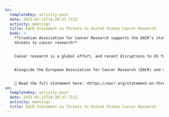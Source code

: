 ```yaml
---
hr:
  templateKey: activity-post
  date: 2025-03-12T14:20:37.711Z
  activity: meetings
  title: EACR Statement on Threats to United States Cancer Research
  body: >-
    **Croatian Association for Cancer Research supports the EACR’s statement on
    threats to cancer research**


    Cancer research is a global effort, and recent disruptions to US funding and infrastructure have far-reaching consequences. These challenges threaten not only US-based researchers but also international collaboration and the progress of life-saving cancer research and treatment.


    Alongside the European Association for Cancer Research (EACR) and other organisations, we stand in solidarity with our US colleagues and call for sustainable solutions to protect global cancer research.


    🔗 Read the full statement here: <https://eacr.org/statement-on-threats-to-research>
en:
  templateKey: activity-post
  date: 2025-03-12T14:20:37.711Z
  activity: meetings
  title: EACR Statement on Threats to United States Cancer Research
---
```

